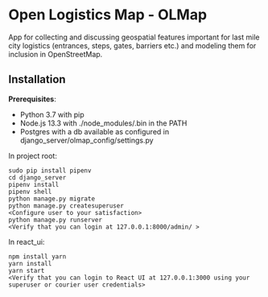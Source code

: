 # Open Logistics Map - OLMap
App for collecting and discussing geospatial features important for last mile city logistics
(entrances, steps, gates, barriers etc.) and modeling them for inclusion in OpenStreetMap.

## Installation

**Prerequisites**: 
* Python 3.7 with pip
* Node.js 13.3 with ./node_modules/.bin in the PATH
* Postgres with a db available as configured in django_server/olmap_config/settings.py

In project root:

```
sudo pip install pipenv
cd django_server
pipenv install
pipenv shell
python manage.py migrate
python manage.py createsuperuser
<Configure user to your satisfaction>
python manage.py runserver
<Verify that you can login at 127.0.0.1:8000/admin/ >
```

In react_ui:

```
npm install yarn
yarn install
yarn start
<Verify that you can login to React UI at 127.0.0.1:3000 using your superuser or courier user credentials>
```
